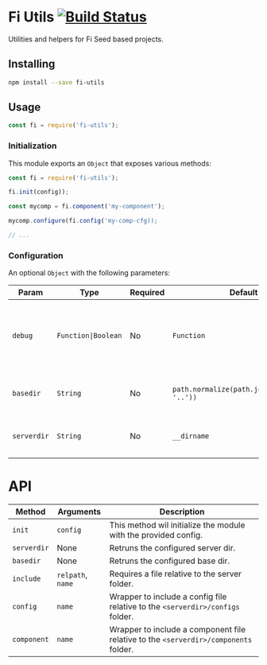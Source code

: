 # Fi Utils [![Build Status](https://travis-ci.org/FinalDevStudio/fi-utils.svg?branch=master)](https://travis-ci.org/FinalDevStudio/fi-schemas)

Utilities and helpers for Fi Seed based projects.


## Installing

```sh
npm install --save fi-utils
```


## Usage

```js
const fi = require('fi-utils');
```


### Initialization

This module exports an `Object` that exposes various methods:

```js
const fi = require('fi-utils');

fi.init(config));

const mycomp = fi.component('my-component');

mycomp.configure(fi.config('my-comp-cfg));

// ...
```


### Configuration

An optional `Object` with the following parameters:

| Param | Type | Required | Default | Description |
| --- | --- | --- | --- | --- |
| `debug` | `Function\|Boolean` | No | `Function` | Can be a `Function` to log with or a `Boolean`. If `true` it will use `console.log`. |
| `basedir` | `String` | No | `path.normalize(path.join(__dirname, '..'))` | Absolute path to the app's base dir. |
| `serverdir` | `String` | No | `__dirname` | Absolute path to the app's server dir. |


# API

| Method | Arguments | Description |
| --- | --- | --- |
| `init` | `config` | This method wil initialize the module with the provided config. |
| `serverdir` | None | Retruns the configured server dir. |
| `basedir` | None | Retruns the configured base dir. |
| `include` | `relpath`, `name` | Requires a file relative to the server folder. |
| `config` | `name` | Wrapper to include a config file relative to the `<serverdir>/configs` folder. |
| `component` | `name` | Wrapper to include a component file relative to the `<serverdir>/components` folder. |
